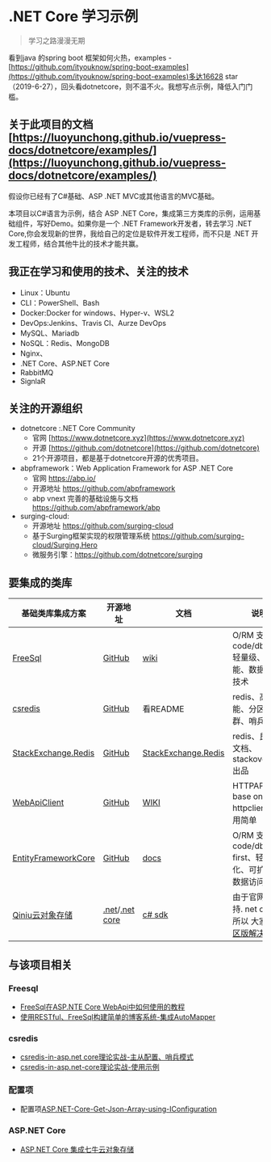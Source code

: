 # .NET Core  学习示例
> 学习之路漫漫无期

看到java 的spring boot 框架如何火热，examples - [https://github.com/ityouknow/spring-boot-examples](https://github.com/ityouknow/spring-boot-examples)多达16628 star（2019-6-27），回头看dotnetcore，则不温不火。我想写点示例，降低入门门槛。

## 关于此项目的文档 [https://luoyunchong.github.io/vuepress-docs/dotnetcore/examples/](https://luoyunchong.github.io/vuepress-docs/dotnetcore/examples/)

假设你已经有了C#基础、ASP .NET MVC或其他语言的MVC基础。 

本项目以C#语言为示例，结合 ASP .NET Core，集成第三方类库的示例，运用基础组件，写好Demo。如果你是一个 .NET Framework开发者，转去学习 .NET Core,你会发现新的世界，我给自己的定位是软件开发工程师，而不只是 .NET 开发工程师，结合其他牛比的技术才能共赢。


## 我正在学习和使用的技术、关注的技术
- Linux：Ubuntu
- CLI：PowerShell、Bash
- Docker:Docker for windows、Hyper-v、WSL2
- DevOps:Jenkins、Travis CI、Aurze DevOps
- MySQL、Mariadb
- NoSQL：Redis、MongoDB
- Nginx、
- .NET Core、ASP.NET Core
- RabbitMQ
- SignlaR

## 关注的开源组织

- dotnetcore :.NET Core Community
    - 官网 [https://www.dotnetcore.xyz](https://www.dotnetcore.xyz)
    - 开源 [https://github.com/dotnetcore](https://github.com/dotnetcore)
    - 21个开源项目，都是基于dotnetcore开源的优秀项目。
- abpframework：Web Application Framework for ASP .NET Core 
    - 官网 https://abp.io/
    - 开源地址 https://github.com/abpframework
    - abp vnext 完善的基础设施与文档  https://github.com/abpframework/abp
- surging-cloud:
    - 开源地址 https://github.com/surging-cloud
    - 基于Surging框架实现的权限管理系统 https://github.com/surging-cloud/Surging.Hero
    - 微服务引擎：https://github.com/dotnetcore/surging

## 要集成的类库
|基础类库集成方案|开源地址|文档|说明|
|---|---|---|---|
|[FreeSql](https://github.com/luoyunchong/dotnetcore-examples/tree/master/asp.net-core-freesql)| [GitHub](https://github.com/2881099/FreeSql)|[wiki](https://github.com/2881099/FreeSql/wiki)|O/RM 支持code/db first,轻量级、高性能、数据访问技术|
|[csredis](https://github.com/luoyunchong/dotnetcore-examples/tree/master/dotnet-core-redis)|[GitHub](https://github.com/2881099/csredis)|看README|redis、高性能、分区、集群、哨兵|
|[StackExchange.Redis](https://github.com/luoyunchong/dotnetcore-examples/tree/master/dotnet-core-redis)|[GitHub](https://github.com/StackExchange/StackExchange.Redis)|[StackExchange.Redis](https://stackexchange.github.io/StackExchange.Redis/)|redis、良好的文档、stackoverflow出品|
|[WebApiClient](https://github.com/luoyunchong/dotnetcore-examples/tree/master/dotnet-core-webapiclient)| [GitHub](https://github.com/dotnetcore/WebApiClient)|[WIKI](https://github.com/dotnetcore/WebApiClient/wiki)|HTTPAPI、base on httpclient、使用简单|
|[EntityFrameworkCore](https://github.com/luoyunchong/dotnetcore-examples/tree/master/dotnet-core-efcore)|[GitHub](https://github.com/aspnet/EntityFrameworkCore)|[docs](https://docs.microsoft.com/ef/core)|O/RM 支持code/db first、轻量化、可扩展、数据访问技术|
|[Qiniu云对象存储](https://github.com/luoyunchong/dotnetcore-examples/tree/master/asp.net-core-qiniu)|[.net](https://github.com/qiniu/csharp-sdk)/[.net core](https://github.com/Hello-Mango/MQiniu.Core)|[c# sdk](https://developer.qiniu.com/kodo/sdk/1237/csharp)|由于官网未支持. net core，所以 大家看[社区版解决方案](https://github.com/Hello-Mango/MQiniu.Core)|


## 与该项目相关
### Freesql
* [FreeSql在ASP.NTE Core WebApi中如何使用的教程](http://blog.igeekfan.cn/2019/06/30/Re-start/FreeSql-asp.net-core-how-to-use/)
* [使用RESTful、FreeSql构建简单的博客系统-集成AutoMapper](http://blog.igeekfan.cn/2019/06/30/Re-start/FreeSql-sample-blog-RESTful/)
### csredis
* [csredis-in-asp.net core理论实战-主从配置、哨兵模式](http://blog.igeekfan.cn/2019/07/06/Re-start/csredis-in-asp-net-core-master-slaver/)
* [csredis-in-asp.net-core理论实战-使用示例](http://blog.igeekfan.cn/2019/07/07/Re-start/csredis-in-asp.net-core-how-to-use/)

### 配置项
* 配置项[ASP.NET-Core-Get-Json-Array-using-IConfiguration](http://blog.igeekfan.cn/2019/07/07/dotnetcore/ASP.NET-Core-Get-Json-Array-using-IConfiguration/)

### ASP.NET Core
* [ASP.NET Core 集成七牛云对象存储](https://luoyunchong.github.io/vuepress-docs/dotnetcore/examples/Qiniu-Object-Storage.html)